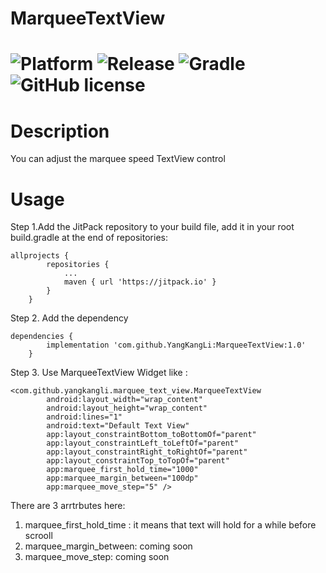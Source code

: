 # MarqueeTextView

![Platform](https://img.shields.io/badge/platform-Android-blue.svg)  ![Release](https://img.shields.io/badge/release-1.0-blue.svg)  ![Gradle](https://img.shields.io/badge/gradle-3.5.3-blue.svg)  ![GitHub license](https://img.shields.io/badge/license-Apache%202-blue.svg)
=====

Description
=====
You can adjust the marquee speed TextView control

Usage
=====

Step 1.Add the JitPack repository to your build file, add it in your root build.gradle at the end of repositories:

```
allprojects {
		repositories {
			...
			maven { url 'https://jitpack.io' }
		}
	}
```
Step 2. Add the dependency

```
dependencies {
		implementation 'com.github.YangKangLi:MarqueeTextView:1.0'
	}
```
Step 3. Use MarqueeTextView Widget like :
```
<com.github.yangkangli.marquee_text_view.MarqueeTextView
        android:layout_width="wrap_content"
        android:layout_height="wrap_content"
        android:lines="1"
        android:text="Default Text View"
        app:layout_constraintBottom_toBottomOf="parent"
        app:layout_constraintLeft_toLeftOf="parent"
        app:layout_constraintRight_toRightOf="parent"
        app:layout_constraintTop_toTopOf="parent"
        app:marquee_first_hold_time="1000"
        app:marquee_margin_between="100dp"
        app:marquee_move_step="5" />
```
There are 3 arrtrbutes here:
1) marquee_first_hold_time : it means that text will hold for a while before scrooll
2) marquee_margin_between: coming soon
3) marquee_move_step: coming soon
